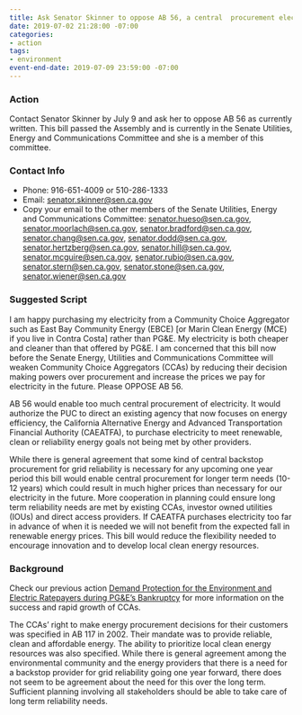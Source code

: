 ```yaml
---
title: Ask Senator Skinner to oppose AB 56, a central  procurement electricity bill
date: 2019-07-02 21:28:00 -07:00
categories:
- action
tags:
- environment
event-end-date: 2019-07-09 23:59:00 -07:00
---
```


### Action
Contact Senator Skinner by July 9 and ask her to oppose AB 56 as currently written. This bill passed the Assembly and is currently in the Senate Utilities, Energy and Communications Committee and she is a member of this committee.  

### Contact Info
* Phone: 916-651-4009 or 510-286-1333
* Email: <senator.skinner@sen.ca.gov>
 * Copy your email to the other members of the Senate Utilities, Energy and Communications Committee: senator.hueso@sen.ca.gov, senator.moorlach@sen.ca.gov, senator.bradford@sen.ca.gov, senator.chang@sen.ca.gov, senator.dodd@sen.ca.gov, senator.hertzberg@sen.ca.gov, senator.hill@sen.ca.gov, senator.mcguire@sen.ca.gov, senator.rubio@sen.ca.gov, senator.stern@sen.ca.gov, senator.stone@sen.ca.gov, senator.wiener@sen.ca.gov  

### Suggested Script
I am happy purchasing my electricity from a Community Choice Aggregator such as East Bay Community Energy (EBCE) [or Marin Clean Energy (MCE) if you live in Contra Costa] rather than PG&E. My electricity is both cheaper and cleaner than that offered by PG&E. I am concerned that this bill now before the Senate Energy, Utilities and Communications Committee will weaken Community Choice Aggregators (CCAs) by reducing their decision making powers over procurement and increase the prices we pay for electricity in the future. Please OPPOSE AB 56.  

AB 56 would enable too much central procurement of electricity. It would authorize the PUC to direct an existing agency that now focuses on energy efficiency, the California Alternative Energy and Advanced Transportation Financial Authority (CAEATFA), to purchase electricity to meet renewable, clean or reliability energy goals not being met by other providers.  

While there is general agreement that some kind of central backstop procurement for grid reliability is necessary for any upcoming one year period this bill would enable central procurement for longer term needs (10-12 years) which could result in much higher prices than necessary for our electricity in the future. More cooperation in planning could ensure long term reliability needs are met by existing CCAs, investor owned utilities (IOUs) and direct access providers. If CAEATFA purchases electricity too far in advance of when it is needed we will not benefit from the expected fall in renewable energy prices. This bill would reduce the flexibility needed to encourage innovation and to develop local clean energy resources.  

### Background
Check our previous action [Demand Protection for the Environment and Electric Ratepayers during PG&E’s Bankruptcy](https://indivisibleberkeley.org/action/demand-accountability-in-clean-energy-and-ratepayer-protections) for more information on the success and rapid growth of CCAs.  

The CCAs’ right to make energy procurement decisions for their customers was specified in AB 117 in 2002. Their mandate was to provide reliable, clean and affordable energy. The ability to prioritize local clean energy resources was also specified. While there is general agreement among the environmental community and the energy providers that there is a need for a backstop provider for grid reliability going one year forward, there does not seem to be agreement about the need for this over the long term. Sufficient planning involving all stakeholders should be able to take care of long term reliability needs.  